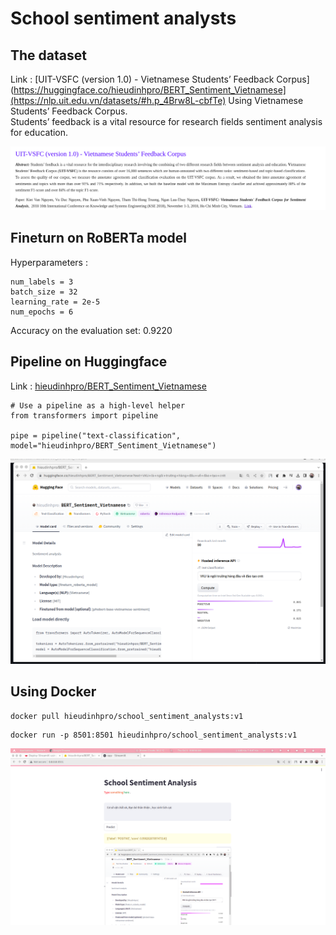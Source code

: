 # School sentiment analysts 

## The dataset 
Link : [UIT-VSFC (version 1.0) - Vietnamese Students’ Feedback Corpus](https://huggingface.co/hieudinhpro/BERT_Sentiment_Vietnamese](https://nlp.uit.edu.vn/datasets/#h.p_4Brw8L-cbfTe)
 Using Vietnamese Students’ Feedback Corpus. \
 Students’ feedback is a vital resource for research fields sentiment analysis for education.

 ![hg](image/data.png)

## Fineturn on RoBERTa model 
Hyperparameters :
```
num_labels = 3
batch_size = 32
learning_rate = 2e-5
num_epochs = 6
```
Accuracy on the evaluation set: 0.9220 

## Pipeline on Huggingface
Link : [hieudinhpro/BERT_Sentiment_Vietnamese](https://huggingface.co/hieudinhpro/BERT_Sentiment_Vietnamese)

```
# Use a pipeline as a high-level helper
from transformers import pipeline

pipe = pipeline("text-classification", model="hieudinhpro/BERT_Sentiment_Vietnamese")
```
![hg](image/hg.png)

## Using Docker 
```
docker pull hieudinhpro/school_sentiment_analysts:v1
```
```
docker run -p 8501:8501 hieudinhpro/school_sentiment_analysts:v1
```
![st](image/st.png)

